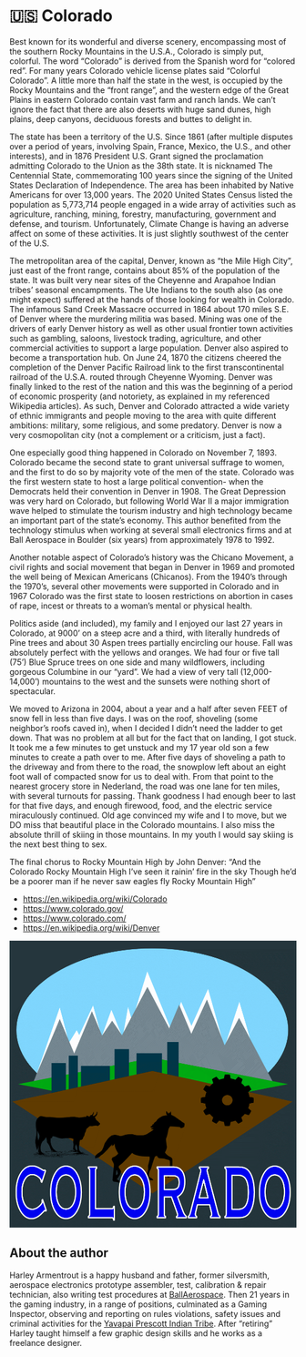 # 🇺🇸 Colorado

Best known for its wonderful and diverse scenery, encompassing most of the
southern Rocky Mountains in the U.S.A., Colorado is simply put, colorful. The
word “Colorado” is derived from the Spanish word for “colored red”. For many
years Colorado vehicle license plates said “Colorful Colorado”. A little more
than half the state in the west, is occupied by the Rocky Mountains and the
“front range”, and the western edge of the Great Plains in eastern Colorado
contain vast farm and ranch lands. We can’t ignore the fact that there are also
deserts with huge sand dunes, high plains, deep canyons, deciduous forests and
buttes to delight in.

The state has been a territory of the U.S. Since 1861 (after multiple disputes
over a period of years, involving Spain, France, Mexico, the U.S., and other
interests), and in 1876 President U.S. Grant signed the proclamation admitting
Colorado to the Union as the 38th state. It is nicknamed The Centennial State,
commemorating 100 years since the signing of the United States Declaration of
Independence. The area has been inhabited by Native Americans for over 13,000
years. The 2020 United States Census listed the population as 5,773,714 people
engaged in a wide array of activities such as agriculture, ranching, mining,
forestry, manufacturing, government and defense, and tourism. Unfortunately,
Climate Change is having an adverse affect on some of these activities. It is
just slightly southwest of the center of the U.S.

The metropolitan area of the capital, Denver, known as “the Mile High City”,
just east of the front range, contains about 85% of the population of the state.
It was built very near sites of the Cheyenne and Arapahoe Indian tribes’
seasonal encampments. The Ute Indians to the south also (as one might expect)
suffered at the hands of those looking for wealth in Colorado. The infamous Sand
Creek Massacre occurred in 1864 about 170 miles S.E. of Denver where the
murdering militia was based. Mining was one of the drivers of early Denver
history as well as other usual frontier town activities such as gambling,
saloons, livestock trading, agriculture, and other commercial activities to
support a large population. Denver also aspired to become a transportation hub.
On June 24, 1870 the citizens cheered the completion of the Denver Pacific
Railroad link to the first transcontinental railroad of the U.S.A. routed
through Cheyenne Wyoming. Denver was finally linked to the rest of the nation
and this was the beginning of a period of economic prosperity (and notoriety, as
explained in my referenced Wikipedia articles). As such, Denver and Colorado
attracted a wide variety of ethnic immigrants and people moving to the area with
quite different ambitions: military, some religious, and some predatory. Denver
is now a very cosmopolitan city (not a complement or a criticism, just a fact).

One especially good thing happened in Colorado on November 7, 1893. Colorado
became the second state to grant universal suffrage to women, and the first to
do so by majority vote of the men of the state. Colorado was the first western
state to host a large political convention- when the Democrats held their
convention in Denver in 1908. The Great Depression was very hard on Colorado,
but following World War II a major immigration wave helped to stimulate the
tourism industry and high technology became an important part of the state’s
economy. This author benefited from the technology stimulus when working at
several small electronics firms and at Ball Aerospace in Boulder (six years)
from approximately 1978 to 1992.

Another notable aspect of Colorado’s history was the Chicano Movement, a civil
rights and social movement that began in Denver in 1969 and promoted the well
being of Mexican Americans (Chicanos). From the 1940’s through the 1970’s,
several other movements were supported in Colorado and in 1967 Colorado was the
first state to loosen restrictions on abortion in cases of rape, incest or
threats to a woman’s mental or physical health.

Politics aside (and included), my family and I enjoyed our last 27 years in
Colorado, at 9000’ on a steep acre and a third, with literally hundreds of Pine
trees and about 30 Aspen trees partially encircling our house. Fall was
absolutely perfect with the yellows and oranges. We had four or five tall (75’)
Blue Spruce trees on one side and many wildflowers, including gorgeous Columbine
in our “yard”. We had a view of very tall (12,000-14,000’) mountains to the west
and the sunsets were nothing short of spectacular.

We moved to Arizona in 2004, about a year and a half after seven FEET of snow
fell in less than five days. I was on the roof, shoveling (some neighbor’s roofs
caved in), when I decided I didn’t need the ladder to get down. That was no
problem at all but for the fact that on landing, I got stuck. It took me a few
minutes to get unstuck and my 17 year old son a few minutes to create a path
over to me. After five days of shoveling a path to the driveway and from there
to the road, the snowplow left about an eight foot wall of compacted snow for us
to deal with. From that point to the nearest grocery store in Nederland, the
road was one lane for ten miles, with several turnouts for passing. Thank
goodness I had enough beer to last for that five days, and enough firewood,
food, and the electric service miraculously continued. Old age convinced my wife
and I to move, but we DO miss that beautiful place in the Colorado mountains. I
also miss the absolute thrill of skiing in those mountains. In my youth I would
say skiing is the next best thing to sex.

The final chorus to Rocky Mountain High by John Denver: “And the Colorado Rocky
Mountain High I’ve seen it rainin’ fire in the sky Though he’d be a poorer man
if he never saw eagles fly Rocky Mountain High”

- <https://en.wikipedia.org/wiki/Colorado>
- <https://www.colorado.gov/>
- <https://www.colorado.com/>
- <https://en.wikipedia.org/wiki/Denver>

![colorado_logo](_static/images/Colorado_Logo0.png)

## About the author

Harley Armentrout is a happy husband and father, former silversmith, aerospace
electronics prototype assembler, test, calibration & repair technician, also
writing test procedures at [BallAerospace](https://www.ball.com/aerospace). Then
21 years in the gaming industry, in a range of positions, culminated as a Gaming
Inspector, observing and reporting on rules violations, safety issues and
criminal activities for the
[Yavapai Prescott Indian Tribe](https://buckyscasino.com/). After “retiring”
Harley taught himself a few graphic design skills and he works as a freelance
designer.
